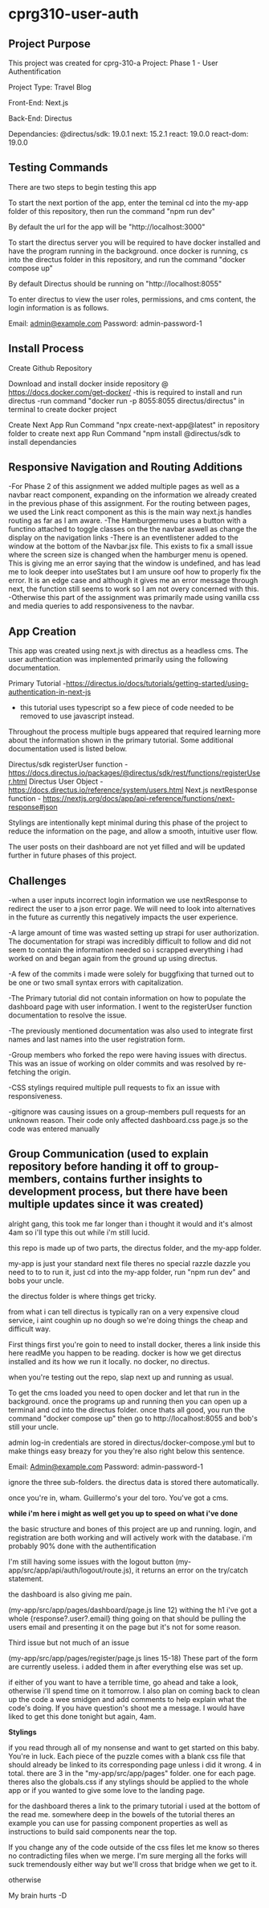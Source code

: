 # cprg310-user-auth

## Project Purpose

This project was created for cprg-310-a Project: Phase 1 - User Authentification

Project Type:
Travel Blog

Front-End:
Next.js

Back-End:
Directus

Dependancies:
@directus/sdk: 19.0.1
next: 15.2.1
react: 19.0.0
react-dom: 19.0.0

## Testing Commands

There are two steps to begin testing this app

To start the next portion of the app, enter the teminal cd into the my-app folder of this repository, then run the command "npm run dev"

By default the url for the app will be "http://localhost:3000"

To start the directus server you will be required to have docker installed and have the program running in the background. once docker is running, cs into the directus folder in this repository, and run the command "docker compose up"

By default Directus should be running on "http://localhost:8055"

To enter directus to view the user roles, permissions, and cms content, the login information is as follows.

Email:
admin@example.com
Password:
admin-password-1

## Install Process

Create Github Repository

Download and install docker inside repository
@ https://docs.docker.com/get-docker/
-this is required to install and run directus
-run command "docker run -p 8055:8055 directus/directus" in terminal to create docker project

Create Next App
Run Command "npx create-next-app@latest" in repository folder to create next app
Run Command "npm install @directus/sdk to install dependancies

## Responsive Navigation and Routing Additions

-For Phase 2 of this assignment we added multiple pages as well as a navbar react component, expanding on the information we already created in the previous phase of this assignment.
For the routing between pages, we used the Link react component as this is the main way next.js handles routing as far as I am aware.
-The Hamburgermenu uses a button with a functino attached to toggle classes on the the navbar aswell as change the display on the navigation links
-There is an eventlistener added to the window at the bottom of the Navbar.jsx file. This exists to fix a small issue where the screen size is changed when the hamburger menu is opened. This is giving me an error saying that the window is undefined, and has lead me to look deeper into useStates but I am unsure oof how to properly fix the error. It is an edge case and although it gives me an error message through next, the function still seems to work so I am not overy concerned with this.
-Otherwise this part of the assignment was primarily made using vanilla css and media queries to add responsiveness to the navbar.

## App Creation

This app was created using next.js with directus as a headless cms. The user authentication was implemented primarily using the following documentation.

Primary Tutorial -https://directus.io/docs/tutorials/getting-started/using-authentication-in-next-js

- this tutorial uses typescript so a few piece of code needed to be removed to use javascript instead.

Throughout the process multiple bugs appeared that required learning more about the information shown in the primary tutorial. Some additional documentation used is listed below.

Directus/sdk registerUser function - https://docs.directus.io/packages/@directus/sdk/rest/functions/registerUser.html
Directus User Object - https://docs.directus.io/reference/system/users.html
Next.js nextResponse function - https://nextjs.org/docs/app/api-reference/functions/next-response#json

Stylings are intentionally kept minimal during this phase of the project to reduce the information on the page, and allow a smooth, intuitive user flow.

The user posts on their dashboard are not yet filled and will be updated further in future phases of this project.

## Challenges

-when a user inputs incorrect login information we use nextResponse to redirect the user to a json error page. We will need to look into alternatives in the future as currently this negatively impacts the user experience.

-A large amount of time was wasted setting up strapi for user authorization. The documentation for strapi was incredibly difficult to follow and did not seem to contain the information needed so i scrapped everything i had worked on and began again from the ground up using directus.

-A few of the commits i made were solely for buggfixing that turned out to be one or two small syntax errors with capitalization.

-The Primary tutorial did not contain information on how to populate the dashboard page with user information. I went to the registerUser function documentation to resolve the issue.

-The previously mentioned documentation was also used to integrate first names and last names into the user registration form.

-Group members who forked the repo were having issues with directus. This was an issue of working on older commits and was resolved by re-fetching the origin.

-CSS stylings required multiple pull requests to fix an issue with responsiveness.

-gitignore was causing issues on a group-members pull requests for an unknown reason. Their code only affected dashboard.css page.js so the code was entered manually

## Group Communication (used to explain repository before handing it off to group-members, contains further insights to development process, but there have been multiple updates since it was created)

alright gang, this took me far longer than i thought it would and it's almost 4am so i'll type this out while i'm still lucid.

this repo is made up of two parts, the directus folder, and the my-app folder.

my-app is just your standard next file theres no special razzle dazzle you need to to to run it, just cd into the my-app folder, run "npm run dev" and bobs your uncle.

the directus folder is where things get tricky.

from what i can tell directus is typically ran on a very expensive cloud service, i aint coughin up no dough so we're doing things the cheap and difficult way.

First things first you're goin to need to install docker, theres a link inside this here readMe you happen to be reading. docker is how we get directus installed and its how we run it locally. no docker, no directus.

when you're testing out the repo, slap next up and running as usual.

To get the cms loaded you need to open docker and let that run in the background. once the programs up and running then you can open up a terminal and cd into the directus folder. once thats all good, you run the command "docker compose up" then go to http://localhost:8055 and bob's still your uncle.

admin log-in credentials are stored in directus/docker-compose.yml but to make things easy breazy for you they're also right below this sentence.

Email: Admin@example.com
Password: admin-password-1

ignore the three sub-folders. the directus data is stored there automatically.

once you're in, wham. Guillermo's your del toro. You've got a cms.

**while i'm here i might as well get you up to speed on what i've done**

the basic structure and bones of this project are up and running. login, and registration are both working and will actively work with the database. i'm probably 90% done with the authentification

I'm still having some issues with the logout button (my-app/src/app/api/auth/logout/route.js), it returns an error on the try/catch statement.

the dashboard is also giving me pain.

(my-app/src/app/pages/dashboard/page.js line 12) withing the h1 i've got a whole {response?.user?.email} thing going on that should be pulling the users email and presenting it on the page but it's not for some reason.

Third issue but not much of an issue

(my-app/src/app/pages/register/page.js lines 15-18) These part of the form are currently useless. i added them in after everything else was set up.

if either of you want to have a terrible time, go ahead and take a look, otherwise i'll spend time on it tomorrow.
I also plan on coming back to clean up the code a wee smidgen and add comments to help explain what the code's doing. If you have question's shoot me a message. I would have liked to get this done tonight but again, 4am.

**Stylings**

if you read through all of my nonsense and want to get started on this baby. You're in luck. Each piece of the puzzle comes with a blank css file that should already be linked to its corresponding page unless i did it wrong. 4 in total. there are 3 in the "my-app/src/app/pages" folder. one for each page. theres also the globals.css if any stylings should be applied to the whole app or if you wanted to give some love to the landing page.

for the dashboard theres a link to the primary tutorial i used at the bottom of the read me. somewhere deep in the bowels of the tutorial theres an example you can use for passing component properties as well as instructions to build said components near the top.

If you change any of the code outside of the css files let me know so theres no contradicting files when we merge. I'm sure merging all the forks will suck tremendously either way but we'll cross that bridge when we get to it.

otherwise

My brain hurts
-D
